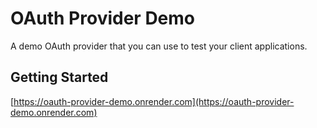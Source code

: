 # OAuth Provider Demo

A demo OAuth provider that you can use to test your client applications.

## Getting Started

[https://oauth-provider-demo.onrender.com](https://oauth-provider-demo.onrender.com)
